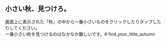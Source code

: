 ## 小さい秋、見つけろ。
画面上に表示された「秋」の中から一番小さいものをクリックしたりタップしたりしてください。  
一番小さい秋を見つけるのはなかなか難しいです。# find_your_little_autumn
